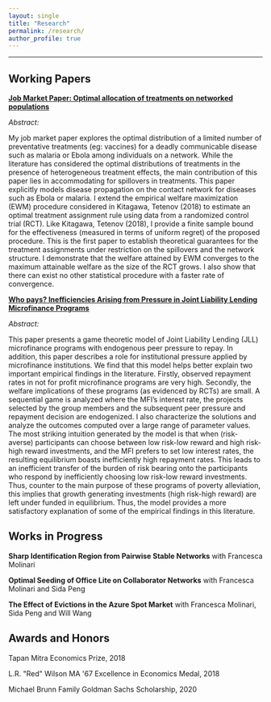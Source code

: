 ```yaml
---
layout: single
title: "Research"
permalink: /research/
author_profile: true
---
```

---
## Working Papers

**[Job Market Paper: Optimal allocation of treatments on networked populations](http://AbhiAnanthEcon.github.io/files/Ananth_JMP_draft.pdf)** 

*Abstract:*

My job market paper explores the optimal distribution of a limited number of preventative treatments (eg: vaccines) for a deadly communicable disease such as malaria or Ebola among individuals on a network. While the literature has considered the optimal distributions of treatments in the presence of heterogeneous treatment effects, the main contribution of this paper lies in accommodating for spillovers in treatments. This paper explicitly models disease propagation on the contact network for diseases such as Ebola or malaria. I extend the empirical welfare maximization (EWM) procedure considered in Kitagawa, Tetenov (2018) to estimate an optimal treatment assignment rule using data from a randomized control trial (RCT). Like Kitagawa, Tetenov (2018), I provide a finite sample bound for the effectiveness (measured in terms of uniform regret) of the proposed procedure. This is the first paper to establish theoretical guarantees for the treatment assignments under restriction on the spillovers and the network structure. I demonstrate that the welfare attained by EWM converges to the maximum attainable welfare as the size of the RCT grows. I also show that there can exist no other statistical procedure with a faster rate of convergence.

**[Who pays? Inefficiencies Arising from Pressure in Joint Liability Lending Microfinance Programs](http://AbhiAnanthEcon.github.io/files/Ananth_microfinance.pdf)**

*Abstract:*

This paper presents a game theoretic model of Joint Liability Lending (JLL) microfinance programs with endogenous peer pressure to repay. In addition, this paper describes a role for institutional pressure applied by microfinance institutions. We find that this model helps better explain two important empirical findings in the literature. Firstly, observed repayment rates in not for profit microfinance programs are very high. Secondly, the welfare implications of these programs (as evidenced by RCTs) are small. A sequential game is analyzed where the MFI’s interest rate, the projects selected by the group members and the subsequent peer pressure and repayment decision are endogenized. I also characterize the solutions and analyze the outcomes computed over a large range of parameter values.
The most striking intuition generated by the model is that when (risk-averse) participants can choose between low risk-low reward and high risk-high reward investments, and the MFI prefers to set low interest rates, the resulting equilibrium boasts inefficiently high repayment rates. This leads to an inefficient transfer of the burden of risk bearing onto the participants who respond by inefficiently choosing low risk-low reward investments. Thus, counter to the main purpose of these programs of poverty alleviation, this implies that growth generating investments (high risk-high reward) are left under funded in equilibrium. Thus, the model provides a more satisfactory explanation of some of the empirical findings in this literature.
## Works in Progress

**Sharp Identification Region from Pairwise Stable Networks** with Francesca Molinari

**Optimal Seeding of Office Lite on Collaborator Networks** with Francesca Molinari and Sida Peng

**The Effect of Evictions in the Azure Spot Market** with Francesca Molinari, Sida Peng and Will Wang

## Awards and Honors
Tapan Mitra Economics Prize, 2018

L.R. "Red" Wilson MA '67 Excellence in Economics Medal, 2018

Michael Brunn Family Goldman Sachs Scholarship, 2020


